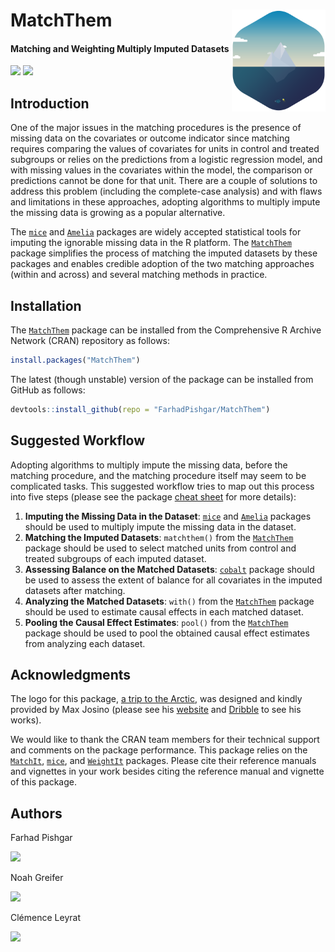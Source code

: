 # MatchThem <img src="man/figure/logo.png" align="right" width="150" />

<!-- badges: start -->
#### Matching and Weighting Multiply Imputed Datasets
<!-- badges: end -->

[![](https://img.shields.io/badge/CRAN%20version-0.9.0-success.svg?color=informational&style=for-the-badge)](https://cran.r-project.org/package=MatchThem)
[![](https://img.shields.io/badge/github%20version-0.9.0-success.svg?color=informational&style=for-the-badge)](https://github.com/FarhadPishgar/MatchThem)

## Introduction

One of the major issues in the matching procedures is the presence of missing data on the covariates or outcome indicator since matching requires comparing the values of covariates for units in control and treated subgroups or relies on the predictions from a logistic regression model, and with missing values in the covariates within the model, the comparison or predictions cannot be done for that unit. There are a couple of solutions to address this problem (including the complete-case analysis) and with flaws and limitations in these approaches, adopting algorithms to multiply impute the missing data is growing as a popular alternative.

The [`mice`](https://cran.r-project.org/package=mice) and [`Amelia`](https://cran.r-project.org/package=Amelia) packages are widely accepted statistical tools for imputing the ignorable missing data in the R platform. The [`MatchThem`](https://cran.r-project.org/package=MatchThem) package simplifies the process of matching the imputed datasets by these packages and enables credible adoption of the two matching approaches (within and across) and several matching methods in practice.

## Installation

The [`MatchThem`](https://cran.r-project.org/package=MatchThem) package can be installed from the Comprehensive R Archive Network (CRAN) repository as follows:

``` r
install.packages("MatchThem")
```

The latest (though unstable) version of the package can be installed from GitHub as follows:

``` r
devtools::install_github(repo = "FarhadPishgar/MatchThem")
```

## Suggested Workflow

Adopting algorithms to multiply impute the missing data, before the matching procedure, and the matching procedure itself may seem to be complicated tasks. This suggested workflow tries to map out this process into five steps (please see the package [cheat sheet](inst/doc/cheatsheet.pdf) for more details):

1. **Imputing the Missing Data in the Dataset**: [`mice`](https://cran.r-project.org/package=mice) and [`Amelia`](https://cran.r-project.org/package=Amelia) packages should be used to multiply impute the missing data in the dataset.
2. **Matching the Imputed Datasets**: `matchthem()` from the [`MatchThem`](https://cran.r-project.org/package=MatchThem) package should be used to select matched units from control and treated subgroups of each imputed dataset.
3. **Assessing Balance on the Matched Datasets**: [`cobalt`](https://cran.r-project.org/package=cobalt) package should be used to assess the extent of balance for all covariates in the imputed datasets after matching.
4. **Analyzing the Matched Datasets**: `with()` from the [`MatchThem`](https://cran.r-project.org/package=MatchThem) package should be used to estimate causal effects in each matched dataset.
5. **Pooling the Causal Effect Estimates**: `pool()` from the [`MatchThem`](https://cran.r-project.org/package=MatchThem) package should be used to pool the obtained causal effect estimates from analyzing each dataset.

## Acknowledgments
The logo for this package, [a trip to the Arctic](https://dribbble.com/shots/1652911-A-trip-to-the-Arctic), was designed and kindly provided by Max Josino (please see his [website](http://maxjosino.co/) and [Dribble](https://dribbble.com/maxjosino) to see his works).

We would like to thank the CRAN team members for their technical support and comments on the package performance. This package relies on the [`MatchIt`](https://cran.r-project.org/package=MatchIt), [`mice`](https://cran.r-project.org/package=mice), and [`WeightIt`](https://cran.r-project.org/package=WeightIt) packages. Please cite their reference manuals and vignettes in your work besides citing the reference manual and vignette of this package.

## Authors
Farhad Pishgar

[![](https://img.shields.io/twitter/follow/FarhadPishgar.svg?color=informational&style=for-the-badge)](https://twitter.com/FarhadPishgar)

Noah Greifer

[![](https://img.shields.io/github/followers/ngreifer.svg?style=for-the-badge&color=informational&label=follow%20@NGreifer)](https://github.com/NGreifer)

Clémence Leyrat

[![](https://img.shields.io/twitter/follow/LeyClem.svg?color=informational&style=for-the-badge)](https://twitter.com/LeyClem)
